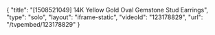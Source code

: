{
    "title": "[1508521049] 14K Yellow Gold Oval Gemstone Stud Earrings",
    "type": "solo",
    "layout": "iframe-static",
    "videoId": "123178829",
    "url": "\/tvpembed\/123178829"
}